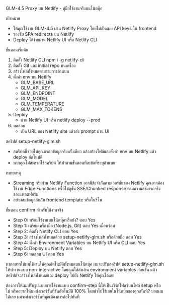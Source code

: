 GLM-4.5 Proxy บน Netlify - คู่มือใช้งานจริงบนโน้ตบุ๊ค

เป้าหมาย
- ให้คุณใช้งาน GLM-4.5 ผ่าน Netlify Proxy โดยไม่เปิดเผย API keys ใน frontend
- รองรับ SPA redirects บน Netlify
- Deploy ได้ง่ายผ่าน Netlify UI หรือ Netlify CLI

ขั้นตอนเริ่มต้น
1) ติดตั้ง Netlify CLI
   npm i -g netlify-cli
2) ติดตั้ง Git และ initial repo บนเครื่อง
3) สร้างไฟล์ทั้งหมดตามรายการด้านบน
4) ตั้งค่า env บน Netlify
   - GLM_BASE_URL
   - GLM_API_KEY
   - GLM_ENDPOINT
   - GLM_MODEL
   - GLM_TEMPERATURE
   - GLM_MAX_TOKENS
5) Deploy
   - ผ่าน Netlify UI หรือ netlify deploy --prod
6) ทดสอบ
   - เปิด URL ของ Netlify site แล้วส่ง prompt ผ่าน UI

สคริปต์ setup-netlify-glm.sh
- สคริปต์นี้ช่วยให้คุณกรอกข้อมูลจริงครั้งเดียว แล้วสร้างไฟล์และตั้งค่า env บน Netlify แล้ว deploy อัตโนมัติ
- หากคุณไม่สะดวกใช้สคริปต์ ให้ทำตามขั้นตอนทีละข้อที่ระบุด้านบน

หมายเหตุ
- Streaming จริงผ่าน Netlify Function อาจมีข้อจำกัดตามเวอร์ชันของ Netlify คุณอาจต้องใช้งาน Edge Functions หรือโซลูชัน SSE/Chunked response ตามความสามารถจริงของแพลตฟอร์ม
- อย่าผสมข้อมูลลับกับ frontend template หรือในรีโพ

ขั้นตอน confirm สำหรับใช้งานจริง
- Step 0: พร้อมใช้งานบนโน้ตบุ๊คหรือยัง? ตอบ Yes
- Step 1: เตรียมเครื่องมือ (Node.js, Git) ตอบ Yes เมื่อพร้อม
- Step 2: ติดตั้ง Netlify CLI ตอบ Yes
- Step 3: สร้างไฟล์ทั้งหมดด้วย setup-netlify-glm.sh หรือด้วยมือ ตอบ Yes
- Step 4: ตั้งค่า Environment Variables บน Netlify UI หรือ CLI ตอบ Yes
- Step 5: Deploy บน Netlify ตอบ Yes
- Step 6: ทดสอบ UI ตอบ Yes

หากอยากให้ผมใช้งานให้คุณอัตโนมัติทั้งหมดบนโน้ตบุ๊ค ผมจะปรับสคริปต์ setup-netlify-glm.sh ให้ทำงานแบบ non-interactive โดยคุณใส่ค่าผ่าน environment variables ก่อนรัน แล้วสคริปต์จะสร้างไฟล์ทั้งหมดและ deploy ไปยัง Netlify ให้คุณได้เลย

ต้องการให้ผมปรับรูปแบบการใช้งานแบบ confirm-step นี้ให้เป็นเวิร์กโฟลว์บนไฟล์ setup หรือไม่ หรืออยากให้ผมส่งเวอร์ชันที่รันอัตโนมัติ 100% โดยนำไปใช้เลยในโน้ตบุ๊กของคุณทันที? บอกผมได้เลย ผมจะส่งเวอร์ชันที่คุณต้องการต่อไปทันที
